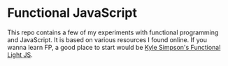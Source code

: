 # Functional JavaScript

This repo contains a few of my experiments with functional programming and JavaScript. It is based on various resources I found online. If you wanna learn FP, a good place to start would be [Kyle Simpson's Functional Light JS](https://github.com/getify/Functional-Light-JS/).
